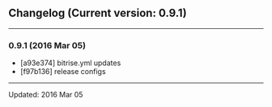 ## Changelog (Current version: 0.9.1)

-----------------

### 0.9.1 (2016 Mar 05)

* [a93e374] bitrise.yml updates
* [f97b136] release configs

-----------------

Updated: 2016 Mar 05
